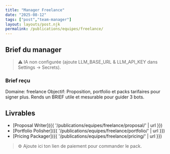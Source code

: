 ```yaml
---
title: "Manager Freelance"
date: "2025-08-12"
tags: ["post","team-manager"]
layout: layouts/post.njk
permalink: /publications/equipes/freelance/
---
```

## Brief du manager

> ⚠️ IA non configurée (ajoute LLM_BASE_URL & LLM_API_KEY dans Settings → Secrets).

### Brief reçu
Domaine: freelance
Objectif: Proposition, portfolio et packs tarifaires pour signer plus.
Rends un BRIEF utile et mesurable pour guider 3 bots.

## Livrables
- [Proposal Writer]({{ '/publications/equipes/freelance/proposal/' | url }})
- [Portfolio Polisher]({{ '/publications/equipes/freelance/portfolio/' | url }})
- [Pricing Packager]({{ '/publications/equipes/freelance/pricing/' | url }})

> ⚙️ Ajoute ici ton lien de paiement pour commander le pack.
